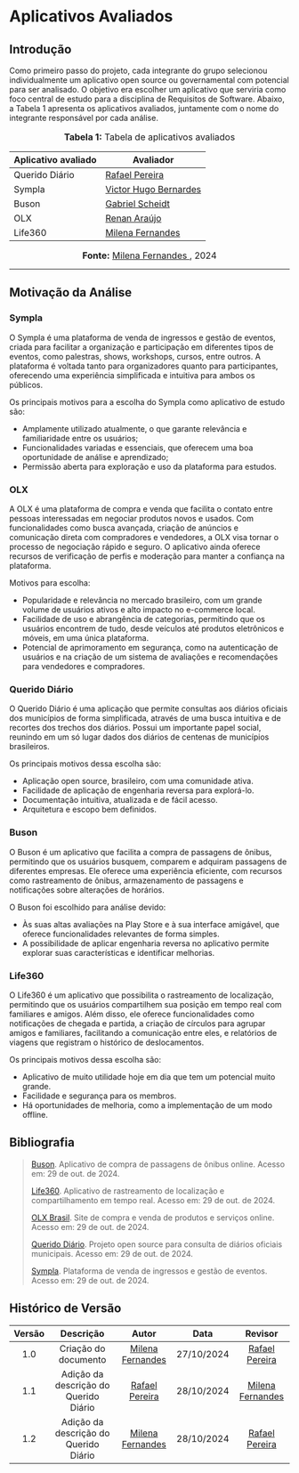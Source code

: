 # Aplicativos Avaliados

## Introdução
Como primeiro passo do projeto, cada integrante do grupo selecionou individualmente um aplicativo open source ou governamental com potencial para ser analisado. O objetivo era escolher um aplicativo que serviria como foco central de estudo para a disciplina de Requisitos de Software. Abaixo, a Tabela 1 apresenta os aplicativos avaliados, juntamente com o nome do integrante responsável por cada análise.

<div align="center">
<font size="3"><p style="text-align: center"><b>Tabela 1:</b> Tabela de aplicativos avaliados</p></font>

<table>
  <thead>
    <tr>
      <th>Aplicativo avaliado</th>
      <th>Avaliador</th>
    </tr>
  </thead>
  <tbody>
    <tr>
      <td> Querido Diário</td>
      <td><a href="https://github.com/rafgpereira">Rafael Pereira</a></td>
    </tr>
    <tr>
      <td>Sympla</td>
      <td><a href="https://github.com/VHbernardes">Victor Hugo Bernardes</a></td>
    </tr>
    <tr>
      <td>Buson</td>
      <td><a href="https://github.com/Gxaite">Gabriel Scheidt</a></td>
    </tr>
    <tr>
      <td>OLX</td>
      <td><a href="https://github.com/renantfm4">Renan Araújo</a></td>
    </tr>
    <tr>
      <td>Life360</td>
      <td><a href="https://github.com/MilenaFRocha">Milena Fernandes</a></td>
    </tr>
  </tbody>
</table>

<font size="3"><p style="text-align: center"><b>Fonte:</b> <a href="https://github.com/MilenaFRocha">Milena Fernandes </a>, 2024</p></font>
</div>

---

## Motivação da Análise 

### Sympla
O Sympla é uma plataforma de venda de ingressos e gestão de eventos, criada para facilitar a organização e participação em diferentes tipos de eventos, como palestras, shows, workshops, cursos, entre outros. A plataforma é voltada tanto para organizadores quanto para participantes, oferecendo uma experiência simplificada e intuitiva para ambos os públicos. 

Os principais motivos para a escolha do Sympla como aplicativo de estudo são:

- Amplamente utilizado atualmente, o que garante relevância e familiaridade entre os usuários;
- Funcionalidades variadas e essenciais, que oferecem uma boa oportunidade de análise e aprendizado;
- Permissão aberta para exploração e uso da plataforma para estudos.


### OLX
A OLX é uma plataforma de compra e venda que facilita o contato entre pessoas interessadas em negociar produtos novos e usados. Com funcionalidades como busca avançada, criação de anúncios e comunicação direta com compradores e vendedores, a OLX visa tornar o processo de negociação rápido e seguro. O aplicativo ainda oferece recursos de verificação de perfis e moderação para manter a confiança na plataforma.

Motivos para escolha:

- Popularidade e relevância no mercado brasileiro, com um grande volume de usuários ativos e alto impacto no e-commerce local.
- Facilidade de uso e abrangência de categorias, permitindo que os usuários encontrem de tudo, desde veículos até produtos eletrônicos e móveis, em uma única plataforma.
- Potencial de aprimoramento em segurança, como na autenticação de usuários e na criação de um sistema de avaliações e recomendações para vendedores e compradores.



### Querido Diário
O Querido Diário é uma aplicação que permite consultas aos diários oficiais dos municípios de forma simplificada, através de uma busca intuitiva e de recortes dos trechos dos diários. Possui um importante papel social, reunindo em um só lugar dados dos diários de centenas de municípios brasileiros.

Os principais motivos dessa escolha são:

- Aplicação open source, brasileiro, com uma comunidade ativa.
- Facilidade de aplicação de engenharia reversa para explorá-lo.
- Documentação intuitiva, atualizada e de fácil acesso.
- Arquitetura e escopo bem definidos.

### Buson
O Buson é um aplicativo que facilita a compra de passagens de ônibus, permitindo que os usuários busquem, comparem e adquiram passagens de diferentes empresas. Ele oferece uma experiência eficiente, com recursos como rastreamento de ônibus, armazenamento de passagens e notificações sobre alterações de horários. 

O Buson foi escolhido para análise devido:

- Às suas altas avaliações na Play Store e à sua interface amigável, que oferece funcionalidades relevantes de forma simples.
- A possibilidade de aplicar engenharia reversa no aplicativo permite explorar suas características e identificar melhorias.

  
### Life360
O Life360 é um aplicativo que possibilita o rastreamento de localização, permitindo que os usuários compartilhem sua posição em tempo real com familiares e amigos. Além disso, ele oferece funcionalidades como notificações de chegada e partida, a criação de círculos para agrupar amigos e familiares, facilitando a comunicação entre eles, e relatórios de viagens que registram o histórico de deslocamentos.

Os principais motivos dessa escolha são:

- Aplicativo de muito utilidade hoje em dia que tem um potencial muito grande.
- Facilidade e segurança para os membros.
- Há oportunidades de melhoria, como a implementação de um modo offline.

## **Bibliografia**

> <a id="FRM1" href="#anchor_1"></a> [Buson](https://www.buson.com.br/). Aplicativo de compra de passagens de ônibus online. Acesso em: 29 de out. de 2024.
>
> <a id="FRM2" href="#anchor_2"></a> [Life360](https://www.life360.com/). Aplicativo de rastreamento de localização e compartilhamento em tempo real. Acesso em: 29 de out. de 2024.
>
> <a id="FRM3" href="#anchor_3"></a> [OLX Brasil](https://www.olx.com.br/). Site de compra e venda de produtos e serviços online. Acesso em: 29 de out. de 2024.
> 
> <a id="FRM4" href="#anchor_4"></a> [Querido Diário](https://github.com/okfn-brasil/querido-diario). Projeto open source para consulta de diários oficiais municipais. Acesso em: 29 de out. de 2024. 
>
> <a id="FRM5" href="#anchor_5"></a> [Sympla](https://www.sympla.com.br/). Plataforma de venda de ingressos e gestão de eventos. Acesso em: 29 de out. de 2024.



## Histórico de Versão

<center>


| Versão |          Descrição              |     Autor      |      Data      |   Revisor     |
|:------:|:-------------------------------:|:--------------:|:--------------:|:-------------:|
|  1.0   | Criação do documento |  [Milena Fernandes](https://github.com/usuario_milena) | 27/10/2024   | [Rafael Pereira](https://github.com/rafgpereira) |
|  1.1   | Adição da descrição do Querido Diário |  [Rafael Pereira](https://github.com/rafgpereira) | 28/10/2024   | [Milena Fernandes](https://github.com/MilenaFRocha) |
|  1.2   | Adição da descrição do Querido Diário |  [Milena Fernandes](https://github.com/MilenaFRocha) | 28/10/2024   | [Rafael Pereira](https://github.com/rafgpereira) |


</center>
